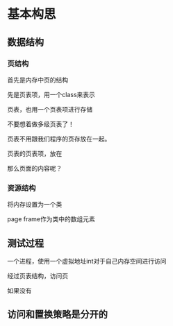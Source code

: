 # 基本构思

## 数据结构

### 页结构

首先是内存中页的结构

先是页表项，用一个class来表示

页表，也用一个页表项进行存储

不要想着做多级页表了！

页表不用跟我们程序的页存放在一起。

页表的页表项，放在

那么页面的内容呢？

### 资源结构

将内存设置为一个类

page frame作为类中的数组元素

## 测试过程

一个进程，使用一个虚拟地址int对于自己内存空间进行访问

经过页表结构，访问页

如果没有

## 访问和置换策略是分开的